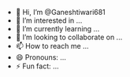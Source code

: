 - 👋 Hi, I’m @Ganeshtiwari681
- 👀 I’m interested in ...
- 🌱 I’m currently learning ...
- 💞️ I’m looking to collaborate on ...
- 📫 How to reach me ...
- 😄 Pronouns: ...
- ⚡ Fun fact: ...

<!---
Ganeshtiwari681/Ganeshtiwari681 is a ✨ special ✨ repository because its `README.md` (this file) appears on your GitHub profile.
You can click the Preview link to take a look at your changes.
--->
